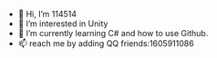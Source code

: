 - 👋 Hi, I’m 114514
- 👀 I’m interested in Unity
- 🌱 I’m currently learning C# and how to use Github.
- 📫 reach me by adding QQ friends:1605911086

<!---
wsk114514/wsk114514 is a ✨ special ✨ repository because its `README.md` (this file) appears on your GitHub profile.
You can click the Preview link to take a look at your changes.
--->
